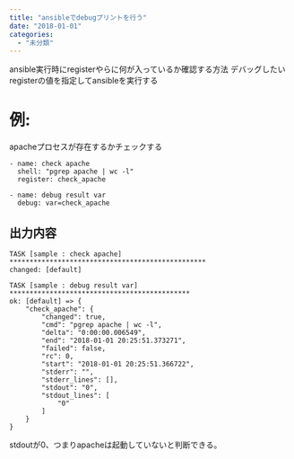 ```yaml
---
title: "ansibleでdebugプリントを行う"
date: "2018-01-01"
categories: 
  - "未分類"
---
```


ansible実行時にregisterやらに何が入っているか確認する方法 デバッグしたいregisterの値を指定してansibleを実行する

# 例:

apacheプロセスが存在するかチェックする

```
- name: check apache
  shell: "pgrep apache | wc -l"
  register: check_apache

- name: debug result var
  debug: var=check_apache
```

## 出力内容

```
TASK [sample : check apache] *************************************************
changed: [default]

TASK [sample : debug result var] *********************************************
ok: [default] => {
    "check_apache": {
        "changed": true, 
        "cmd": "pgrep apache | wc -l", 
        "delta": "0:00:00.006549", 
        "end": "2018-01-01 20:25:51.373271", 
        "failed": false, 
        "rc": 0, 
        "start": "2018-01-01 20:25:51.366722", 
        "stderr": "", 
        "stderr_lines": [], 
        "stdout": "0", 
        "stdout_lines": [
            "0"
        ]
    }
}
```

stdoutが0、つまりapacheは起動していないと判断できる。
